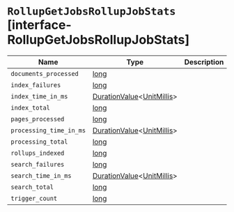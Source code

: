 # `RollupGetJobsRollupJobStats` [interface-RollupGetJobsRollupJobStats]

| Name | Type | Description |
| - | - | - |
| `documents_processed` | [long](./long.md) | &nbsp; |
| `index_failures` | [long](./long.md) | &nbsp; |
| `index_time_in_ms` | [DurationValue](./DurationValue.md)<[UnitMillis](./UnitMillis.md)> | &nbsp; |
| `index_total` | [long](./long.md) | &nbsp; |
| `pages_processed` | [long](./long.md) | &nbsp; |
| `processing_time_in_ms` | [DurationValue](./DurationValue.md)<[UnitMillis](./UnitMillis.md)> | &nbsp; |
| `processing_total` | [long](./long.md) | &nbsp; |
| `rollups_indexed` | [long](./long.md) | &nbsp; |
| `search_failures` | [long](./long.md) | &nbsp; |
| `search_time_in_ms` | [DurationValue](./DurationValue.md)<[UnitMillis](./UnitMillis.md)> | &nbsp; |
| `search_total` | [long](./long.md) | &nbsp; |
| `trigger_count` | [long](./long.md) | &nbsp; |
